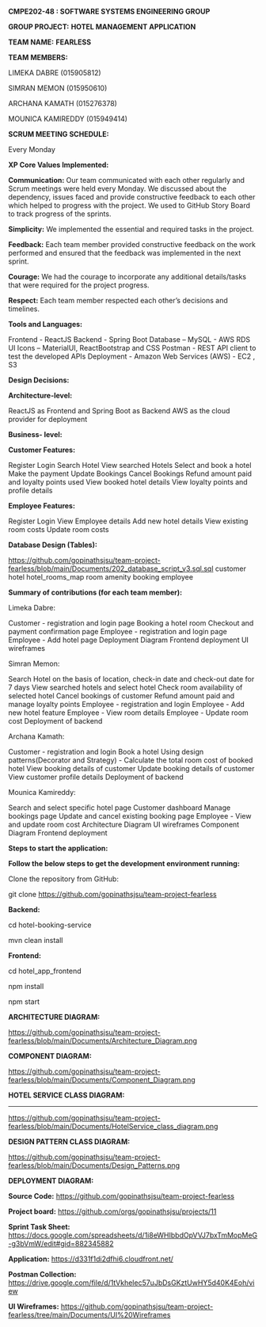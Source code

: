 **CMPE202-48 : SOFTWARE SYSTEMS ENGINEERING GROUP**




**GROUP PROJECT:**   **HOTEL MANAGEMENT APPLICATION**                                                                                                                       




**TEAM NAME:** **FEARLESS**


**TEAM MEMBERS:**    


 LIMEKA DABRE (015905812)

 SIMRAN MEMON (015950610)

 ARCHANA KAMATH (015276378)

 MOUNICA KAMIREDDY (015949414)
                     
              
**SCRUM MEETING SCHEDULE:**

Every Monday



**XP Core Values Implemented:**

**Communication:** Our team communicated with each other regularly and Scrum meetings were held every Monday. We discussed about the dependency, issues faced and provide constructive feedback to each other which helped to progress with the project. We used to GitHub Story Board to track progress of the sprints.


**Simplicity:** We implemented the essential and required tasks in the project.


**Feedback:** Each team member provided constructive feedback on the work performed and ensured that the feedback was implemented in the next sprint.


**Courage:** We had the courage to incorporate any additional details/tasks that were required for the project progress.


**Respect:** Each team member respected each other’s decisions and timelines.


**Tools and Languages:**

Frontend - ReactJS
Backend - Spring Boot
Database – MySQL - AWS RDS
UI Icons – MaterialUI, ReactBootstrap and CSS
Postman - REST API client to test the developed APIs
Deployment - Amazon Web Services (AWS) - EC2 , S3


**Design Decisions:**


**Architecture-level:**

ReactJS as Frontend and Spring Boot as Backend
AWS as the cloud provider for deployment


**Business- level:**


**Customer Features:**

Register
Login
Search Hotel
View searched Hotels
Select and book a hotel
Make the payment
Update Bookings
Cancel Bookings
Refund amount paid and loyalty points used
View booked hotel details
View loyalty points and profile details



**Employee Features:**

Register
Login
View Employee details
Add new hotel details
View existing room costs
Update room costs



**Database Design (Tables):**

https://github.com/gopinathsjsu/team-project-fearless/blob/main/Documents/202_database_script_v3.sql.sql
customer
hotel
hotel_rooms_map
room
amenity
booking
employee



**Summary of contributions (for each team member):**


Limeka Dabre:

Customer - registration and login page
Booking a hotel room
Checkout and payment confirmation page
Employee - registration and login page
Employee - Add hotel page
Deployment Diagram
Frontend deployment
UI wireframes



Simran Memon:

Search Hotel on the basis of location, check-in date and check-out date for 7 days
View searched hotels and select hotel
Check room availability of selected hotel
Cancel bookings of customer
Refund amount paid and manage loyalty points
Employee - registration and login
Employee - Add new hotel feature
Employee - View room details
Employee - Update room cost
Deployment of backend

Archana Kamath:

Customer - registration and login
Book a hotel
Using design patterns(Decorator and Strategy) -  Calculate the total room cost of booked hotel
View booking details of customer
Update booking details of customer
View customer profile details
Deployment of backend



Mounica Kamireddy:

Search and select specific hotel page
Customer dashboard
Manage bookings page
Update and cancel existing booking page
Employee - View and update room cost
Architecture Diagram
UI wireframes
Component Diagram
Frontend deployment


**Steps to start the application:**

**Follow the below steps to get the development environment running:**


Clone the repository from GitHub:

git clone https://github.com/gopinathsjsu/team-project-fearless


**Backend:**

cd hotel-booking-service

mvn clean install

**Frontend:**

cd hotel_app_frontend

npm install

npm start




**ARCHITECTURE DIAGRAM:**


https://github.com/gopinathsjsu/team-project-fearless/blob/main/Documents/Architecture_Diagram.png



**COMPONENT DIAGRAM:**


https://github.com/gopinathsjsu/team-project-fearless/blob/main/Documents/Component_Diagram.png


**HOTEL SERVICE CLASS DIAGRAM:**

***
https://github.com/gopinathsjsu/team-project-fearless/blob/main/Documents/HotelService_class_diagram.png



**DESIGN PATTERN CLASS DIAGRAM:**



https://github.com/gopinathsjsu/team-project-fearless/blob/main/Documents/Design_Patterns.png



**DEPLOYMENT DIAGRAM:**




**Source Code:** https://github.com/gopinathsjsu/team-project-fearless

**Project board:** https://github.com/orgs/gopinathsjsu/projects/11

**Sprint Task Sheet:** https://docs.google.com/spreadsheets/d/1i8eWHIbbdOpVVJ7bxTmMopMeG-g3bVmW/edit#gid=882345882

**Application:** https://d331f1di2dfhi6.cloudfront.net/

**Postman Collection:** https://drive.google.com/file/d/1tVkhelec57uJbDsGKztUwHY5d40K4Eoh/view

**UI Wireframes:**  https://github.com/gopinathsjsu/team-project-fearless/tree/main/Documents/UI%20Wireframes



